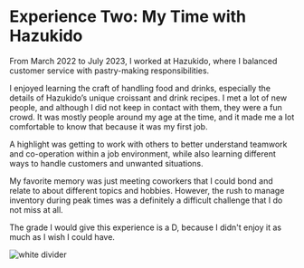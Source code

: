 # Experience Two: My Time with Hazukido

From March 2022 to July 2023, I worked at Hazukido, where I balanced customer service with pastry-making responsibilities.

I enjoyed learning the craft of handling food and drinks, especially the details of Hazukido’s unique croissant and drink recipes. I met a lot of new people, and although I did not keep in contact with them, they were a fun crowd. It was mostly people around my age at the time, and it made me a lot comfortable to know that because it was my first job.

 A highlight was getting to work with others to better understand teamwork and co-operation within a job environment, while also learning different ways to handle customers and unwanted situations.

 My favorite memory was just meeting coworkers that I could bond and relate to about different topics and hobbies. However, the rush to manage inventory during peak times was a definitely a difficult challenge that I do not miss at all.

The grade I would give this experience is a D, because I didn't enjoy it as much as I wish I could have.

![white divider](https://via.placeholder.com/2000x5/FFFFFF/FFFFFF)
